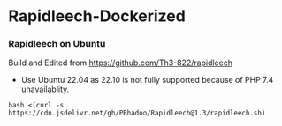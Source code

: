 # Rapidleech-Dockerized

### Rapidleech on Ubuntu

Build and Edited from https://github.com/Th3-822/rapidleech

* Use Ubuntu 22.04 as 22.10 is not fully supported because of PHP 7.4 unavailablity.

````
bash <(curl -s https://cdn.jsdelivr.net/gh/PBhadoo/Rapidleech@1.3/rapidleech.sh)
````
